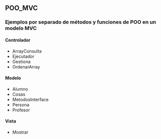 ## POO_MVC
### Ejemplos por separado de métodos y funciones de POO en un modelo MVC
#### Controlador 
- ArrayConsulta
- Ejecutador
- Gestiona
- OrdenarArray
#### Modelo
- Alumno
- Cosas
- MetodosInterface
- Persona
- Profesor
#### Vista
- Mostrar
